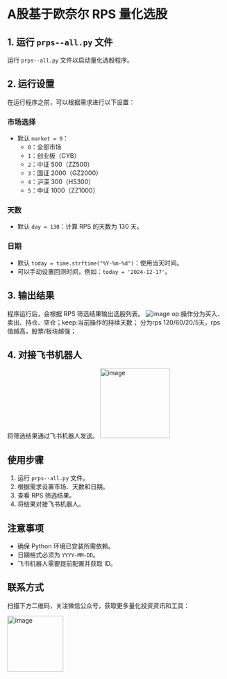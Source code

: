 # A股基于欧奈尔 RPS 量化选股

## 1. 运行 `prps--all.py` 文件
运行 `prps--all.py` 文件以启动量化选股程序。



## 2. 运行设置
在运行程序之前，可以根据需求进行以下设置：

### 市场选择
- 默认 `market = 0`：
  - `0`：全部市场
  - `1`：创业板（CYB）
  - `2`：中证 500（ZZ500）
  - `3`：国证 2000（GZ2000）
  - `4`：沪深 300（HS300）
  - `5`：中证 1000（ZZ1000）

### 天数
- 默认 `day = 130`：计算 RPS 的天数为 130 天。

### 日期
- 默认 `today = time.strftime("%Y-%m-%d")`：使用当天时间。
- 可以手动设置回测时间，例如：`today = '2024-12-17'`。


## 3. 输出结果
程序运行后，会根据 RPS 筛选结果输出选股列表。
![image](https://github.com/user-attachments/assets/834091bc-8f5c-4c08-887d-4a69937f0cc4)
op:操作分为买入、卖出、持仓、空仓；keep:当前操作的持续天数；
分为rps 120/60/20/5天，rps值越高，股票/板块越强；




## 4. 对接飞书机器人
将筛选结果通过飞书机器人发送。
<img width="161" alt="image" src="https://github.com/user-attachments/assets/c5c63a56-910d-4ae0-ba68-3212571903c7" />



## 使用步骤
1. 运行 `prps--all.py` 文件。
2. 根据需求设置市场、天数和日期。
3. 查看 RPS 筛选结果。
4. 将结果对接飞书机器人。



## 注意事项
- 确保 Python 环境已安装所需依赖。
- 日期格式必须为 `YYYY-MM-DD`。
- 飞书机器人需要提前配置并获取 ID。



## 联系方式
扫描下方二维码，关注微信公众号，获取更多量化投资资讯和工具：

<img width="129" alt="image" src="https://github.com/user-attachments/assets/b4cadf73-a7ca-4116-8614-337d9d7b07d4" />



